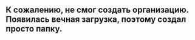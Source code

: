## К сожалению, не смог создать организацию. Появилась вечная загрузка, поэтому создал просто папку.